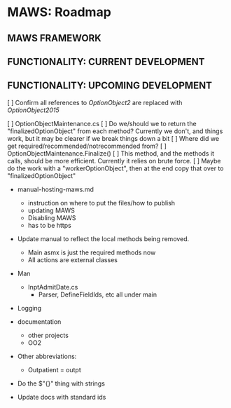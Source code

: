 ﻿# MAWS: Roadmap

## MAWS FRAMEWORK

## FUNCTIONALITY: CURRENT DEVELOPMENT

## FUNCTIONALITY: UPCOMING DEVELOPMENT

[ ] Confirm all references to *OptionObject2* are replaced with *OptionObject2015*

[ ] OptionObjectMaintenance.cs
    [ ] Do we/should we to return the "finalizedOptionObject" from each method? Currently we don't, and things work, but it may be clearer if we break things down a bit
    [ ] Where did we get required/recommended/notrecommended from?
    [ ] OptionObjectMaintenance.Finalize()
        [ ] This method, and the methods it calls, should be more efficient. Currently it relies on brute force.
        [ ] Maybe do the work with a "workerOptionObject", then at the end copy that over to "finalizedOptionObject"



* manual-hosting-maws.md
    * instruction on where to put the files/how to publish
    * updating MAWS
    * Disabling MAWS
    * has to be https

* Update manual to reflect the local methods being removed.
    * Main asmx is just the required methods now
    * All actions are external classes

* Man
    * InptAdmitDate.cs
        * Parser, DefineFieldIds, etc all under main

* Logging

* documentation
    * other projects
    * OO2

* Other abbreviations:
    * Outpatient = outpt 

* Do the $"{}" thing with strings

* Update docs with standard ids